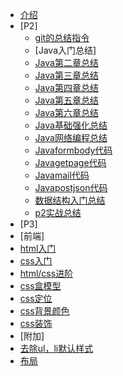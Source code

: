 * [介绍](README.md)
* [P2]
  * [git的总结指令](git总结.md)
  * [Java入门总结]
   * [Java第二章总结](javasummary20211207.md)
   * [Java第三章总结](javasummary20211208.md)
   * [Java第四章总结](javasummary20211209.md)
   * [Java第五章总结](javasummary20211212.md)
   * [Java第六章总结](javasummary20211213.md)
  * [Java基础强化总结](JavaBasic.md)
  * [Java网络编程总结](./javaweb/Javanetworkprogramming.md)
   * [Javaformbody代码](./javaweb/formbody.md)
   * [Javagetpage代码](./javaweb/getpage.md)
   * [Javamail代码](./javaweb/mail.md)
   * [Javapostjson代码](./javaweb/postjson.md)
  * [数据结构入门总结](./数据结构与算法/数据结构算法入门.md)
  * [p2实战总结](./实战经验/实战总结.md)
* [P3] 
 * [前端]
  * [html入门](./前端/html基础.md)
  * [css入门](./前端/css基础.md)
  * [html/css进阶](./前端/HTMLCSS进阶.md)
  * [css盒模型](./前端css盒模型.md)
  * [css定位](./前端/css定位.md)
  * [css背景颜色](./前端/css背景颜色.md)
  * [css装饰](./前端/CSS装饰.md)
  * [附加]
   * [去除ul，li默认样式](./前端/去除ul和li默认样式.md)
   * [布局](./前端/布局.md)


